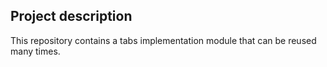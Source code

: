 ## Project description

This repository contains a tabs implementation module that can be reused many times.
